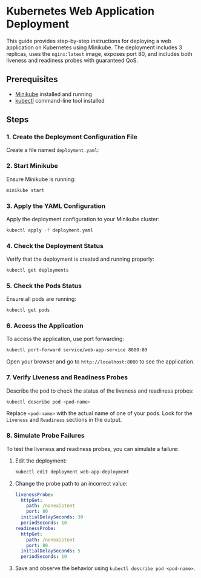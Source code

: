 # Kubernetes Web Application Deployment

This guide provides step-by-step instructions for deploying a web application on Kubernetes using Minikube. The deployment includes 3 replicas, uses the `nginx:latest` image, exposes port 80, and includes both liveness and readiness probes with guaranteed QoS.

## Prerequisites

- [Minikube](https://minikube.sigs.k8s.io/docs/start/) installed and running
- [kubectl](https://kubernetes.io/docs/tasks/tools/) command-line tool installed

## Steps

### 1. Create the Deployment Configuration File

Create a file named `deployment.yaml`:

### 2. Start Minikube

Ensure Minikube is running:

```sh
minikube start
```

### 3. Apply the YAML Configuration

Apply the deployment configuration to your Minikube cluster:

```sh
kubectl apply -f deployment.yaml
```

### 4. Check the Deployment Status

Verify that the deployment is created and running properly:

```sh
kubectl get deployments
```

### 5. Check the Pods Status

Ensure all pods are running:

```sh
kubectl get pods
```
### 6. Access the Application

To access the application, use port forwarding:

```sh
kubectl port-forward service/web-app-service 8080:80
```

Open your browser and go to `http://localhost:8080` to see the application.

### 7. Verify Liveness and Readiness Probes

Describe the pod to check the status of the liveness and readiness probes:

```sh
kubectl describe pod <pod-name>
```

Replace `<pod-name>` with the actual name of one of your pods. Look for the `Liveness` and `Readiness` sections in the output.

### 8. Simulate Probe Failures

To test the liveness and readiness probes, you can simulate a failure:

1. Edit the deployment:

   ```sh
   kubectl edit deployment web-app-deployment
   ```

2. Change the probe path to an incorrect value:

   ```yaml
   livenessProbe:
     httpGet:
       path: /nonexistent
       port: 80
     initialDelaySeconds: 30
     periodSeconds: 10
   readinessProbe:
     httpGet:
       path: /nonexistent
       port: 80
     initialDelaySeconds: 5
     periodSeconds: 10
   ```

3. Save and observe the behavior using `kubectl describe pod <pod-name>`.